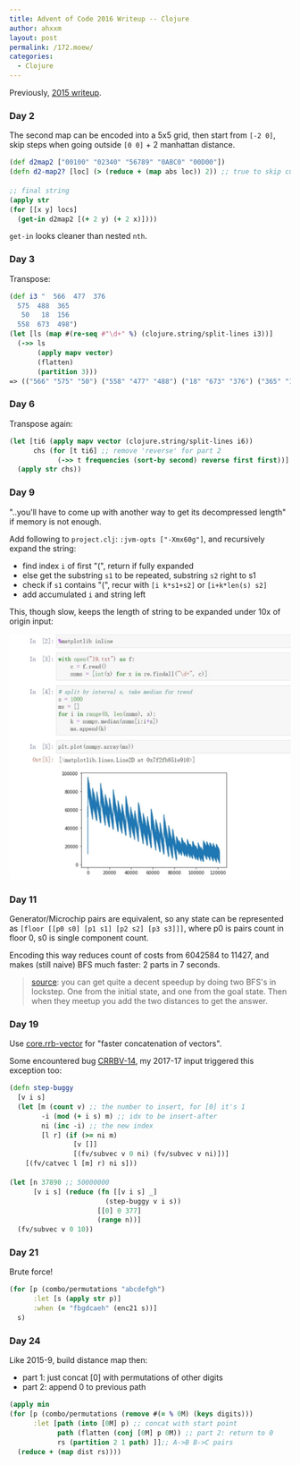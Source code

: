```yaml
---
title: Advent of Code 2016 Writeup -- Clojure
author: ahxxm
layout: post
permalink: /172.moew/
categories:
  - Clojure
---
```


Previously, [2015 writeup](https://ahxxm.com/161.moew/).

<!--more-->


### Day 2

The second map can be encoded into a 5x5 grid, then start from `[-2 0]`, skip steps when going outside `[0 0]` + 2 manhattan distance.

```clojure
(def d2map2 ["00100" "02340" "56789" "0ABC0" "00D00"])
(defn d2-map2? [loc] (> (reduce + (map abs loc)) 2)) ;; true to skip current instruction

;; final string
(apply str
(for [[x y] locs]
  (get-in d2map2 [(+ 2 y) (+ 2 x)])))
```

`get-in` looks cleaner than nested `nth`.

### Day 3

Transpose:
```clojure
(def i3 "  566  477  376
  575  488  365
   50   18  156
  558  673  498")
(let [ls (map #(re-seq #"\d+" %) (clojure.string/split-lines i3))]
  (->> ls
       (apply mapv vector)
       (flatten)
       (partition 3)))
=> (("566" "575" "50") ("558" "477" "488") ("18" "673" "376") ("365" "156" "498"))
```

### Day 6

Transpose again:
```clojure
(let [ti6 (apply mapv vector (clojure.string/split-lines i6))
      chs (for [t ti6] ;; remove 'reverse' for part 2
            (->> t frequencies (sort-by second) reverse first first))]
  (apply str chs))
```

### Day 9

"..you'll have to come up with another way to get its decompressed length" if memory is not enough.

Add following to `project.clj`: `:jvm-opts ["-Xmx60g"]`, and recursively expand the string:
- find index `i` of first "(", return if fully expanded
- else get the substring `s1` to be repeated, substring `s2` right to s1
- check if `s1` contains "(", recur with `[i k*s1+s2]` or `[i+k*len(s) s2]`
- add accumulated `i` and string left

This, though slow, keeps the length of string to be expanded under 10x of origin input:

<img class="alignnone" src="/images/aoc/201609.jpg">

### Day 11

Generator/Microchip pairs are equivalent, so any state can be represented as `[floor [[p0 s0] [p1 s1] [p2 s2] [p3 s3]]]`, where p0 is pairs count in floor 0, s0 is single component count.

Encoding this way reduces count of costs from 6042584 to 11427, and makes (still naive) BFS much faster: 2 parts in 7 seconds.

> [source](https://www.reddit.com/r/adventofcode/comments/5hoia9/comment/db2fb4c/): you can get quite a decent speedup by doing two BFS's in lockstep. One from the initial state, and one from the goal state. Then when they meetup you add the two distances to get the answer.

### Day 19

Use [core.rrb-vector](https://github.com/clojure/core.rrb-vector) for "faster concatenation of vectors".

Some encountered bug [CRRBV-14](https://clojure.atlassian.net/browse/CRRBV-14), my 2017-17 input triggered this exception too:

```clojure
(defn step-buggy
  [v i s]
  (let [m (count v) ;; the number to insert, for [0] it's 1
        -i (mod (+ i s) m) ;; idx to be insert-after
        ni (inc -i) ;; the new index
        [l r] (if (>= ni m)
                [v []]
                [(fv/subvec v 0 ni) (fv/subvec v ni)])]
    [(fv/catvec l [m] r) ni s]))

(let [n 37890 ;; 50000000
      [v i s] (reduce (fn [[v i s] _]
                        (step-buggy v i s))
                      [[0] 0 377]
                      (range n))]
  (fv/subvec v 0 10))
```

### Day 21

Brute force!

```clojure
(for [p (combo/permutations "abcdefgh")
      :let [s (apply str p)]
      :when (= "fbgdcaeh" (enc21 s))]
  s)
```

### Day 24

Like 2015-9, build distance map then:

- part 1: just concat [0] with permutations of other digits
- part 2: append 0 to previous path

```clojure
(apply min
(for [p (combo/permutations (remove #(= % 0M) (keys digits)))
      :let [path (into [0M] p) ;; concat with start point
            path (flatten (conj [0M] p 0M)) ;; part 2: return to 0
            rs (partition 2 1 path) ]];; A->B B->C pairs
  (reduce + (map dist rs))))
```
